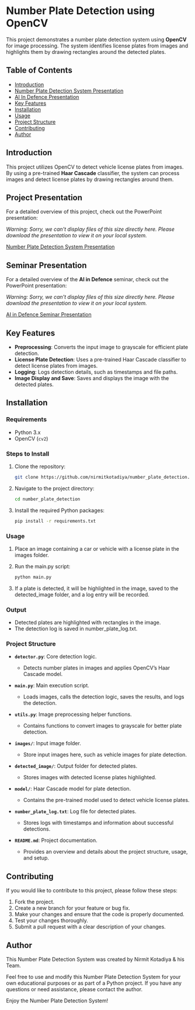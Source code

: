 # Number Plate Detection using OpenCV

This project demonstrates a number plate detection system using **OpenCV** for image processing. The system identifies license plates from images and highlights them by drawing rectangles around the detected plates.

## Table of Contents

- [Introduction](#introduction)
- [Number Plate Detection System Presentation](#project-presentation)
- [AI In Defence Presentation](#seminar-presentation)
- [Key Features](#key-features)
- [Installation](#installation)
- [Usage](#usage)
- [Project Structure](#project-structure)
- [Contributing](#contributing)
- [Author](#author)

## Introduction

This project utilizes OpenCV to detect vehicle license plates from images. By using a pre-trained **Haar Cascade** classifier, the system can process images and detect license plates by drawing rectangles around them.

## Project Presentation

For a detailed overview of this project, check out the PowerPoint presentation:

*Warning: Sorry, we can't display files of this size directly here. Please download the presentation to view it on your local system.*

[Number Plate Detection System Presentation](https://github.com/nirmitkotadiya/number_plate_detection/blob/main/Number%20Plate%20Detection.pptx)

## Seminar Presentation

For a detailed overview of the **AI in Defence** seminar, check out the PowerPoint presentation:

*Warning: Sorry, we can't display files of this size directly here. Please download the presentation to view it on your local system.*

[AI in Defence Seminar Presentation](https://github.com/nirmitkotadiya/number_plate_detection/blob/main/AI.pptx)

## Key Features

- **Preprocessing**: Converts the input image to grayscale for efficient plate detection.
- **License Plate Detection**: Uses a pre-trained Haar Cascade classifier to detect license plates from images.
- **Logging**: Logs detection details, such as timestamps and file paths.
- **Image Display and Save**: Saves and displays the image with the detected plates.

## Installation

### Requirements

- Python 3.x
- OpenCV (`cv2`)

### Steps to Install

1. Clone the repository:
   ```bash
   git clone https://github.com/nirmitkotadiya/number_plate_detection.git
   ```

2. Navigate to the project directory:

   ```bash
   cd number_plate_detection
   ```

3. Install the required Python packages:

   ```bash
   pip install -r requirements.txt
   ```


### Usage

1. Place an image containing a car or vehicle with a license plate in the images folder.
   
2. Run the main.py script:
   ```bash
   python main.py
   ```

3. If a plate is detected, it will be highlighted in the image, saved to the detected_image folder, and a log entry will be recorded.


### Output

- Detected plates are highlighted with rectangles in the image.
- The detection log is saved in number_plate_log.txt.


### Project Structure

- **`detector.py`**: Core detection logic.
  - Detects number plates in images and applies OpenCV’s Haar Cascade model.

- **`main.py`**: Main execution script.
  - Loads images, calls the detection logic, saves the results, and logs the detection.

- **`utils.py`**: Image preprocessing helper functions.
  - Contains functions to convert images to grayscale for better plate detection.

- **`images/`**: Input image folder.
  - Store input images here, such as vehicle images for plate detection.

- **`detected_image/`**: Output folder for detected plates.
  - Stores images with detected license plates highlighted.

- **`model/`**: Haar Cascade model for plate detection.
  - Contains the pre-trained model used to detect vehicle license plates.

- **`number_plate_log.txt`**: Log file for detected plates.
  - Stores logs with timestamps and information about successful detections.

- **`README.md`**: Project documentation.
  - Provides an overview and details about the project structure, usage, and setup.


## Contributing

If you would like to contribute to this project, please follow these steps:

1. Fork the project.
2. Create a new branch for your feature or bug fix.
3. Make your changes and ensure that the code is properly documented.
4. Test your changes thoroughly.
5. Submit a pull request with a clear description of your changes.

## Author

This Number Plate Detection System was created by Nirmit Kotadiya & his Team.

Feel free to use and modify this Number Plate Detection System for your own educational purposes or as part of a Python project. If you have any questions or need assistance, please contact the author.

Enjoy the Number Plate Detection System!
